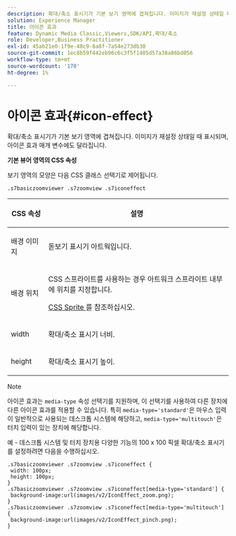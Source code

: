 ```yaml
---
description: 확대/축소 표시기가 기본 보기 영역에 겹쳐집니다. 이미지가 재설정 상태일 때 표시되며, 아이콘 효과 매개 변수에도 달라집니다.
solution: Experience Manager
title: 아이콘 효과
feature: Dynamic Media Classic,Viewers,SDK/API,확대/축소
role: Developer,Business Practitioner
exl-id: 45ab21e0-1f9e-48c9-8a8f-7a54e273db30
source-git-commit: 1ec8b59f442eb96c6c3f5f1405d57a38a86bd056
workflow-type: tm+mt
source-wordcount: '170'
ht-degree: 1%

---
```


# 아이콘 효과{#icon-effect}

확대/축소 표시기가 기본 보기 영역에 겹쳐집니다. 이미지가 재설정 상태일 때 표시되며, 아이콘 효과 매개 변수에도 달라집니다.

<!--<a id="section_061E550C1C1D4DB2BD663A898895B38C"></a>-->

**기본 뷰어 영역의 CSS 속성**

보기 영역의 모양은 다음 CSS 클래스 선택기로 제어됩니다.

```
.s7basiczoomviewer .s7zoomview .s7iconeffect
```

<table id="table_94EE3F5BBE4547C0B4943471CEE7EDE4"> 
 <thead> 
  <tr> 
   <th colname="col1" class="entry"> <p> CSS 속성 </p> </th> 
   <th colname="col2" class="entry"> <p>설명 </p> </th> 
  </tr> 
 </thead>
 <tbody> 
  <tr> 
   <td colname="col1"> <p> <span class="codeph"> 배경 이미지  </span> </p> </td> 
   <td colname="col2"> <p> 돋보기 표시기 아트웍입니다. </p> </td> 
  </tr> 
  <tr> 
   <td colname="col1"> <p> <span class="codeph"> 배경 위치  </span> </p> </td> 
   <td colname="col2"> <p> CSS 스프라이트를 사용하는 경우 아트워크 스프라이트 내부에 위치를 지정합니다. </p> <p><a href="../../../c-html5-s7-aem-asset-viewers/c-html5-20-basic-zoom-viewer-about/c-html5-20-basic-zoom-viewer-customizingviewer/c-html5-20-basic-zoom-viewer-customizingviewer.md#section-9b6d8d601cb441d08214dada7bb4eddc" format="dita" scope="local"> CSS Sprite </a> 를 참조하십시오. </p> </td> 
  </tr> 
  <tr> 
   <td colname="col1"> <p> <span class="codeph"> width </span> </p> </td> 
   <td colname="col2"> <p>확대/축소 표시기 너비. </p> </td> 
  </tr> 
  <tr> 
   <td colname="col1"> <p> <span class="codeph"> height </span> </p> </td> 
   <td colname="col2"> <p>확대/축소 표시기 높이. </p> </td> 
  </tr> 
 </tbody> 
</table>

>[!NOTE]
>
>아이콘 효과는 `media-type` 속성 선택기를 지원하며, 이 선택기를 사용하여 다른 장치에 다른 아이콘 효과를 적용할 수 있습니다. 특히 `media-type='standard'`은 마우스 입력이 일반적으로 사용되는 데스크톱 시스템에 해당하고, `media-type='multitouch'`은 터치 입력이 있는 장치에 해당합니다.

예 - 데스크톱 시스템 및 터치 장치용 다양한 기능의 100 x 100 픽셀 확대/축소 표시기를 설정하려면 다음을 수행하십시오.

```
.s7basiczoomviewer .s7zoomview .s7iconeffect { 
 width: 100px; 
 height: 100px; 
} 
.s7basiczoomviewer .s7zoomview .s7iconeffect[media-type='standard'] { 
 background-image:url(images/v2/IconEffect_zoom.png); 
} 
.s7basiczoomviewer .s7zoomview .s7iconeffect[media-type='multitouch'] { 
 background-image:url(images/v2/IconEffect_pinch.png); 
}
```
